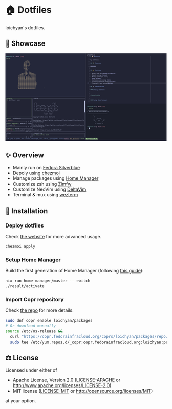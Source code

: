 # 🏠 Dotfiles

loichyan's dotfiles.

## 📸 Showcase

![wezterm](assets/wezterm.png)

## ✨ Overview

- Mainly run on [Fedora Silverblue](https://silverblue.fedoraproject.org/)
- Depoly using [chezmoi](https://github.com/twpayne/chezmoi)
- Manage packages using
  [Home Manager](https://github.com/nix-community/home-manager)
- Customize zsh using [Zimfw](https://zimfw.sh/)
- Customize NeoVim using [DeltaVim](https://github.com/loichyan/DeltaVim)
- Terminal & mux using [wezterm](https://wezfurlong.org/wezterm)

## 🚀 Installation

### Deploy dotfiles

Check [the website](https://www.chezmoi.io/) for more advanced usage.

```sh
chezmoi apply
```

### Setup Home Manager

Build the first generation of Home Manager (following
[this guide](https://rycee.gitlab.io/home-manager/index.html#ch-nix-flakes)):

```sh
nix run home-manager/master -- switch
./result/activate
```

### Import Copr repository

Check [the repo](https://github.com/loichyan/rpms) for more details.

```sh
sudo dnf copr enable loichyan/packages
# Or download manually
source /etc/os-release &&
  curl "https://copr.fedorainfracloud.org/coprs/loichyan/packages/repo/$ID-$VERSION_ID/dnf.repo" |
  sudo tee /etc/yum.repos.d/_copr:copr.fedorainfracloud.org:loichyan:packages.repo

```

## ⚖️ License

Licensed under either of

- Apache License, Version 2.0 ([LICENSE-APACHE](LICENSE-APACHE) or
  <http://www.apache.org/licenses/LICENSE-2.0>)
- MIT license ([LICENSE-MIT](LICENSE-MIT) or
  <http://opensource.org/licenses/MIT>)

at your option.
